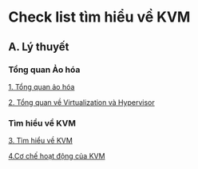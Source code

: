 # Check list tìm hiểu về KVM

## A. Lý thuyết

### Tổng quan Ảo hóa

[1. Tổng quan ảo hóa](https://github.com/quanganh1996111/KVM/blob/main/documents/1-tong-quan-ao-hoa.md)

[2. Tổng quan về Virtualization và Hypervisor](https://github.com/quanganh1996111/KVM/blob/main/documents/2-virtualization-hypervisor.md)

### Tìm hiểu về KVM

[3. Tìm hiểu về KVM](https://github.com/quanganh1996111/KVM/blob/main/documents/3-tim-hieu-kvm.md)

[4.Cơ chế hoạt động của KVM](https://github.com/quanganh1996111/KVM/blob/main/documents/4-cach-hoat-dong-cua-kvm.md)
